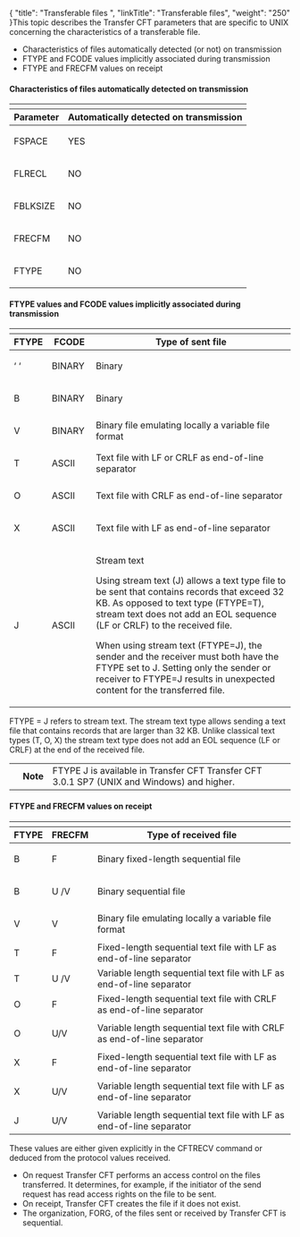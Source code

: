 {
    "title": "Transferable files ",
    "linkTitle": "Transferable files",
    "weight": "250"
}This
topic describes the Transfer
CFT parameters that are specific to UNIX concerning the characteristics of a transferable file.

-   Characteristics of files automatically detected (or not) on transmission
-   FTYPE and FCODE values implicitly
    associated during transmission
-   FTYPE and FRECFM values on receipt

#### Characteristics of files automatically detected on transmission

<table>
   <th>
      <tr>
<th>Parameter         </th>
<th>Automatically detected on transmission         </th>
      </tr>
   </thead>
   <tbody>
      <tr>
         <td><p>FSPACE </p>         </td>
         <td><p>YES </p>         </td>
      </tr>
      <tr>
         <td><p>FLRECL </p>         </td>
         <td><p>NO</p>         </td>
      </tr>
      <tr>
         <td><p>FBLKSIZE </p>         </td>
         <td><p>NO </p>         </td>
      </tr>
      <tr>
         <td><p>FRECFM </p>         </td>
         <td><p>NO</p>         </td>
      </tr>
      <tr>
         <td><p>FTYPE </p>         </td>
         <td><p>NO</p>         </td>
      </tr>
   </tbody>
</table>

#### FTYPE values and FCODE values implicitly associated during transmission

<table>
   <th>
      <tr>
<th>FTYPE         </th>
<th>FCODE         </th>
<th>Type of sent file         </th>
      </tr>
   </thead>
   <tbody>
      <tr>
         <td><p>‘ ‘ </p>         </td>
         <td><p>BINARY </p>         </td>
         <td>Binary         </td>
      </tr>
      <tr>
         <td><p>B </p>         </td>
         <td><p>BINARY </p>         </td>
         <td>Binary         </td>
      </tr>
      <tr>
         <td><p>V </p>         </td>
         <td><p>BINARY </p>         </td>
         <td>Binary file emulating locally a variable file format         </td>
      </tr>
      <tr>
         <td><p>T </p>         </td>
         <td><p>ASCII </p>         </td>
         <td>Text file with LF or CRLF as end-of-line separator         </td>
      </tr>
      <tr>
         <td><p>O </p>         </td>
         <td><p>ASCII </p>         </td>
         <td>Text file with CRLF as end-of-line separator         </td>
      </tr>
      <tr>
         <td><p>X </p>         </td>
         <td><p>ASCII </p>         </td>
         <td>Text file with LF as end-of-line separator         </td>
      </tr>
      <tr>
         <td>J         </td>
         <td>ASCII          </td>
         <td><p>Stream text</p>
<p>Using stream text (J) allows a text type file to be sent that contains records that exceed 32 KB. As opposed to text type (FTYPE=T), stream text does not add an EOL sequence (LF or CRLF) to the received file.</p>
<p>When using stream text (FTYPE=J), the sender and the receiver must both have the FTYPE set to J. Setting only the sender or receiver to FTYPE=J results in unexpected content for the transferred file.</p>         </td>
      </tr>
   </tbody>
</table>

FTYPE = J refers to stream text. The stream text type allows sending a text file that contains records that are larger than 32 KB. Unlike classical text types (T, O, X) the stream text type does not add an EOL sequence (LF or CRLF) at the end of the received file.

<table>
   <tbody>
      <tr>
         <td>         </td>
         <td><span><strong>Note</strong></span>         </td>
         <td>FTYPE J is available in <span class="mc-variable axway_variables.Component_Short_Name variable">Transfer CFT</span> <span class="mc-variable axway_variables.Component_Short_Name variable">Transfer CFT</span> 3.0.1 SP7 (UNIX and Windows) and higher.         </td>
      </tr>
   </tbody>
</table>

#### FTYPE and FRECFM values on receipt

<table>
   <th>
      <tr>
<th>FTYPE         </th>
<th>FRECFM         </th>
<th>Type of received file         </th>
      </tr>
   </thead>
   <tbody>
      <tr>
         <td><p>B </p>         </td>
         <td><p>F </p>         </td>
         <td><p>Binary fixed-length sequential file  </p>         </td>
      </tr>
      <tr>
         <td><p>B </p>         </td>
         <td><p>U /V</p>         </td>
         <td>Binary sequential file         </td>
      </tr>
      <tr>
         <td><p>V </p>         </td>
         <td><p>V </p>         </td>
         <td>Binary file emulating locally a variable file format         </td>
      </tr>
      <tr>
         <td>T         </td>
         <td>F         </td>
         <td>Fixed-length sequential text file with LF as end-of-line separator         </td>
      </tr>
      <tr>
         <td>T         </td>
         <td>U /V         </td>
         <td>Variable length sequential text file with LF as end-of-line separator         </td>
      </tr>
      <tr>
         <td>O         </td>
         <td>F         </td>
         <td>Fixed-length sequential text file with CRLF as end-of-line separator         </td>
      </tr>
      <tr>
         <td><p>O </p>         </td>
         <td><p>U/V </p>         </td>
         <td>Variable length sequential text file with CRLF as end-of-line separator         </td>
      </tr>
      <tr>
         <td>X         </td>
         <td>F         </td>
         <td>Fixed-length sequential text file with LF as end-of-line separator         </td>
      </tr>
      <tr>
         <td><p>X </p>         </td>
         <td><p>U/V </p>         </td>
         <td>Variable length sequential text file with LF as end-of-line separator         </td>
      </tr>
      <tr>
         <td>J         </td>
         <td>U/V         </td>
         <td>Variable length sequential text file with LF as end-of-line separator         </td>
      </tr>
   </tbody>
</table>

These values are either given explicitly in the CFTRECV command or deduced
from the protocol values received.

-   On request Transfer CFT performs an access control on the files transferred.
    It determines, for example, if the initiator of the send request has read
    access rights on the file to be sent.
-   On receipt, Transfer CFT creates the file if it does not exist.
-   The organization, FORG, of the files sent or received by Transfer CFT
    is sequential.

